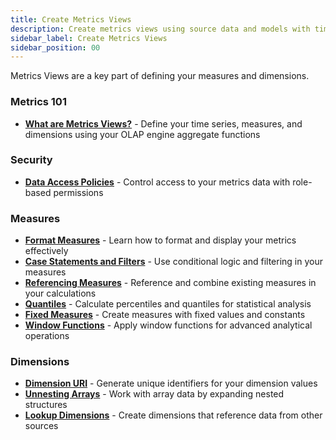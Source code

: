 ```yaml
---
title: Create Metrics Views
description: Create metrics views using source data and models with time, dimensions, and measures
sidebar_label: Create Metrics Views
sidebar_position: 00
---
```


Metrics Views are a key part of defining your measures and dimensions. 

### Metrics 101
- [**What are Metrics Views?**](/build/metrics-view/what-are-metrics-views) - Define your time series, measures, and dimensions using your OLAP engine aggregate functions

### Security 
- [**Data Access Policies**](/build/metrics-view/security) - Control access to your metrics data with role-based permissions

### Measures
- [**Format Measures**](/build/metrics-view/measures/metric-formatting) - Learn how to format and display your metrics effectively
- [**Case Statements and Filters**](/build/metrics-view/measures/case-statements) - Use conditional logic and filtering in your measures
- [**Referencing Measures**](/build/metrics-view/measures/referencing) - Reference and combine existing measures in your calculations
- [**Quantiles**](/build/metrics-view/measures/quantiles) - Calculate percentiles and quantiles for statistical analysis
- [**Fixed Measures**](/build/metrics-view/measures/fixed-metrics) - Create measures with fixed values and constants
- [**Window Functions**](/build/metrics-view/measures/windows) - Apply window functions for advanced analytical operations

### Dimensions
- [**Dimension URI**](/build/metrics-view/dimensions/dimension-uri) - Generate unique identifiers for your dimension values
- [**Unnesting Arrays**](/build/metrics-view/dimensions/unnesting) - Work with array data by expanding nested structures
- [**Lookup Dimensions**](/build/metrics-view/dimensions/lookup) - Create dimensions that reference data from other sources
